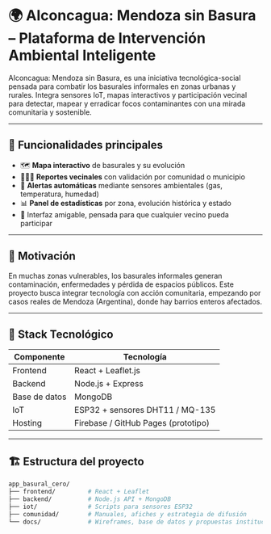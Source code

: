 # 🌍 AIconcagua: Mendoza sin Basura – Plataforma de Intervención Ambiental Inteligente

AIconcagua: Mendoza sin Basura, es una iniciativa tecnológica-social pensada para combatir los basurales informales en zonas urbanas y rurales. Integra sensores IoT, mapas interactivos y participación vecinal para detectar, mapear y erradicar focos contaminantes con una mirada comunitaria y sostenible.

---

## 🚀 Funcionalidades principales

- 🗺️ **Mapa interactivo** de basurales y su evolución
- 🧑‍🤝‍🧑 **Reportes vecinales** con validación por comunidad o municipio
- 🔔 **Alertas automáticas** mediante sensores ambientales (gas, temperatura, humedad)
- 📊 **Panel de estadísticas** por zona, evolución histórica y estado
- 📱 Interfaz amigable, pensada para que cualquier vecino pueda participar

---

## 🧠 Motivación

En muchas zonas vulnerables, los basurales informales generan contaminación, enfermedades y pérdida de espacios públicos. Este proyecto busca integrar tecnología con acción comunitaria, empezando por casos reales de Mendoza (Argentina), donde hay barrios enteros afectados.

---

## 🧰 Stack Tecnológico

| Componente      | Tecnología                      |
|-----------------|----------------------------------|
| Frontend        | React + Leaflet.js               |
| Backend         | Node.js + Express                |
| Base de datos   | MongoDB                          |
| IoT             | ESP32 + sensores DHT11 / MQ-135 |
| Hosting         | Firebase / GitHub Pages (prototipo) |

---

## 🏗️ Estructura del proyecto

```bash
app_basural_cero/
├── frontend/         # React + Leaflet
├── backend/          # Node.js API + MongoDB
├── iot/              # Scripts para sensores ESP32
├── comunidad/        # Manuales, afiches y estrategia de difusión
└── docs/             # Wireframes, base de datos y propuestas institucionales
